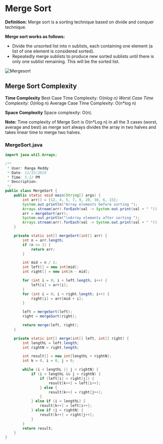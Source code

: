 # Merge Sort

**Definition:** Merge sort is a sorting technique based on divide and conquer technique.

**Merge sort works as follows:**
* Divide the unsorted list into n sublists, each containing one element (a list of one element is considered sorted).
* Repeatedly merge sublists to produce new sorted sublists until there is only one sublist remaining. This will be the sorted list.

![Mergesort](https://upload.wikimedia.org/wikipedia/commons/thumb/e/e6/Merge_sort_algorithm_diagram.svg/600px-Merge_sort_algorithm_diagram.svg.png)

## Merge Sort Complexity

**Time Complexity**
Best Case Time Complexity: O(n*log n)
Worst Case Time Complexity: O(n*log n)
Average Case Time Complexity: O(n*log n)

**Space Complexity**
Space complexity: O(n).

**Note:** Time complexity of Merge Sort is O(n*Log n) in all the 3 cases (worst, average and best) as merge sort always divides the array in two halves and takes linear time to merge two halves.

### MergeSort.java

```java
import java.util.Arrays;

/**
 * User: Ranga Reddy
 * Date: 11/15/2019
 * Time: 5:12 PM
 * Description:
 */
public class MergeSort {
    public static void main(String[] args) {
        int arr[] = {12, 4, 5, 7, 9, 20, 30, 6, 15};
        System.out.println("Array elements before sorting ");
        Arrays.stream(arr).forEach(val -> System.out.print(val + " "));
        arr = mergeSort(arr);
        System.out.println("\nArray elements after sorting ");
        Arrays.stream(arr).forEach(val -> System.out.print(val + " "));
    }

    private static int[] mergeSort(int[] arr) {
        int n = arr.length;
        if (n <= 1) {
            return arr;
        }

        int mid = n / 2;
        int left[] = new int[mid];
        int right[] = new int[n - mid];

        for (int i = 0; i < left.length; i++) {
            left[i] = arr[i];
        }
        for (int i = 0; i < right.length; i++) {
            right[i] = arr[mid + i];
        }

        left = mergeSort(left);
        right = mergeSort(right);

        return merge(left, right);
    }

    private static int[] merge(int[] left, int[] right) {
        int lengthL = left.length;
        int rightN = right.length;

        int result[] = new int[lengthL + rightN];
        int k = 0, i = 0, j = 0;

        while (i < lengthL || j < rightN) {
            if (i < lengthL && j < rightN) {
                if (left[i] < right[j]) {
                    result[k++] = left[i++];
                } else {
                    result[k++] = right[j++];
                }
            } else if (i < lengthL) {
                result[k++] = left[i++];
            } else if (j < rightN) {
                result[k++] = right[j++];
            }
        }
        return result;
    }
}
```
